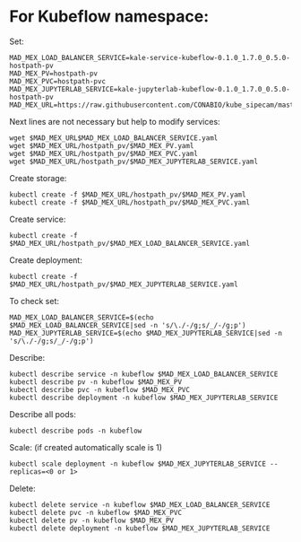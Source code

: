 # For Kubeflow namespace:

Set:

```
MAD_MEX_LOAD_BALANCER_SERVICE=kale-service-kubeflow-0.1.0_1.7.0_0.5.0-hostpath-pv
MAD_MEX_PV=hostpath-pv
MAD_MEX_PVC=hostpath-pvc
MAD_MEX_JUPYTERLAB_SERVICE=kale-jupyterlab-kubeflow-0.1.0_1.7.0_0.5.0-hostpath-pv
MAD_MEX_URL=https://raw.githubusercontent.com/CONABIO/kube_sipecam/master/minikube_sipecam/deployments/MAD_Mex/
```

Next lines are not necessary but help to modify services:

```
wget $MAD_MEX_URL$MAD_MEX_LOAD_BALANCER_SERVICE.yaml
wget $MAD_MEX_URL/hostpath_pv/$MAD_MEX_PV.yaml
wget $MAD_MEX_URL/hostpath_pv/$MAD_MEX_PVC.yaml
wget $MAD_MEX_URL/hostpath_pv/$MAD_MEX_JUPYTERLAB_SERVICE.yaml
```

Create storage:

```
kubectl create -f $MAD_MEX_URL/hostpath_pv/$MAD_MEX_PV.yaml
kubectl create -f $MAD_MEX_URL/hostpath_pv/$MAD_MEX_PVC.yaml
```

Create service:

```
kubectl create -f $MAD_MEX_URL/hostpath_pv/$MAD_MEX_LOAD_BALANCER_SERVICE.yaml
```

Create deployment:

```
kubectl create -f $MAD_MEX_URL/hostpath_pv/$MAD_MEX_JUPYTERLAB_SERVICE.yaml
```

To check set:

```
MAD_MEX_LOAD_BALANCER_SERVICE=$(echo $MAD_MEX_LOAD_BALANCER_SERVICE|sed -n 's/\./-/g;s/_/-/g;p')
MAD_MEX_JUPYTERLAB_SERVICE=$(echo $MAD_MEX_JUPYTERLAB_SERVICE|sed -n 's/\./-/g;s/_/-/g;p')
```

Describe:

```
kubectl describe service -n kubeflow $MAD_MEX_LOAD_BALANCER_SERVICE
kubectl describe pv -n kubeflow $MAD_MEX_PV
kubectl describe pvc -n kubeflow $MAD_MEX_PVC
kubectl describe deployment -n kubeflow $MAD_MEX_JUPYTERLAB_SERVICE
```

Describe all pods:

```
kubectl describe pods -n kubeflow
```

Scale: (if created automatically scale is 1)

```
kubectl scale deployment -n kubeflow $MAD_MEX_JUPYTERLAB_SERVICE --replicas=<0 or 1>
```

Delete:

```
kubectl delete service -n kubeflow $MAD_MEX_LOAD_BALANCER_SERVICE
kubectl delete pvc -n kubeflow $MAD_MEX_PVC
kubectl delete pv -n kubeflow $MAD_MEX_PV
kubectl delete deployment -n kubeflow $MAD_MEX_JUPYTERLAB_SERVICE 
```
